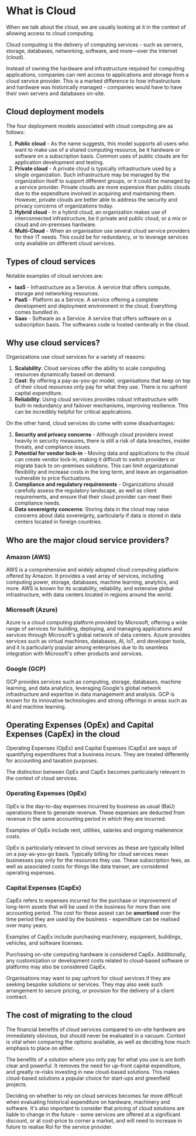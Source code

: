 # What is Cloud
When we talk about the cloud, we are usually looking at it in the context of allowing access to cloud computing. 

Cloud computing is the delivery of computing services - such as servers, storage, databases, networking, software, and more—over the internet (cloud).

Instead of owning the hardware and infrastructure required for computing applications, companies can rent access to applications and storage from a cloud service provider. 
This is a marked difference to how infrastructure and hardware was historically managed - companies would have to have their own servers and databases on-site.

## Cloud deployment models
The four deployment models associated with cloud computing are as follows:

1) **Public cloud** - As the name suggests, this model supports all users who want to make use of a shared computing resource, be it hardware or software on a subscription basis. Common uses of public clouds are for application development and testing.
2) **Private cloud** - A private cloud is typically infrastructure used by a single organization. Such infrastructure may be managed by the organization itself to support different groups, or it could be managed by a service provider. Private clouds are more expensive than public clouds due to the expenditure involved in acquiring and maintaining them. However, private clouds are better able to address the security and privacy concerns of organizations today.
3) **Hybrid cloud** - In a hybrid cloud, an organization makes use of interconnected infrastructure, be it private and public cloud, or a mix or cloud and on-premises hardware.
4) **Multi-Cloud** - When an organisation use several cloud service providers for their IT needs. This could be for redundancy, or to leverage services only available on different cloud services.

## Types of cloud services
Notable examples of cloud services are:
- **IaaS** - Infrastructure as a Service. A service that offers compute, storage and networking resources.
- **PaaS** - Platform as a Service. A service offering a complete development and deployment environment in the cloud. Everything comes bundled in.
- **Saas** - Software as a Service. A service that offers software on a subscription basis. The softwares code is hosted centerally in the cloud.

## Why use cloud services?
Organizations use cloud services for a variety of reasons:
1) **Scalability**: Cloud services offer the ability to scale computing resources dynamically based on demand. 
2) **Cost**: By offering a pay-as-you-go model, organisations that keep on top of their cloud resources only pay for what they use. There is no upfront capital expenditure.
3) **Reliability**: Using cloud services provides robust infrastructure with built-in redundancy and failover mechanisms, improving resilience. This can be incredibly helpful for critical applications.

On the other hand, cloud services do come with some disadvantages:
1) **Security and privacy concerns** -  Although cloud providers invest heavily in security measures, there is still a risk of data breaches, insider threats, and compliance issues.
2) **Potential for vendor lock-in** -  Moving data and applications to the cloud can create vendor lock-in, making it difficult to switch providers or migrate back to on-premises solutions. This can limit organizational flexibility and increase costs in the long term, and leave an organisation vulnerable to price fluctuations.  
3) **Compliance and regulatory requirements** - Organizations should carefully assess the regulatory landscape, as well as client requirements, and ensure that their cloud provider can meet their compliance needs.
4) **Data sovereignty concerns**: Storing data in the cloud may raise concerns about data sovereignty, particularly if data is stored in data centers located in foreign countries. 

## Who are the major cloud service providers?

### Amazon (AWS)
 AWS is a comprehensive and widely adopted cloud computing platform offered by Amazon. It provides a vast array of services, including computing power, storage, databases, machine learning, analytics, and more. AWS is known for its scalability, reliability, and extensive global infrastructure, with data centers located in regions around the world.
### Microsoft (Azure)
Azure is a cloud computing platform provided by Microsoft, offering a wide range of services for building, deploying, and managing applications and services through Microsoft's global network of data centers. Azure provides services such as virtual machines, databases, AI, IoT, and developer tools, and it is particularly popular among enterprises due to its seamless integration with Microsoft's other products and services.
### Google (GCP)
 GCP provides services such as computing, storage, databases, machine learning, and data analytics, leveraging Google's global network infrastructure and expertise in data management and analysis. GCP is known for its innovative technologies and strong offerings in areas such as AI and machine learning.

## Operating Expenses (OpEx) and Capital Expenses (CapEx) in the cloud
Operating Expenses (OpEx) and Capital Expenses (CapEx) are ways of quantifying expenditures that a business incurs. They are treated differently for accounting and taxation purposes.

The distinction between OpEx and CapEx becomes particularly relevant in the context of cloud services.

### Operating Expenses (OpEx)
OpEx is  the day-to-day expenses incurred by business as usual (BaU) operations there to generate revenue. These expenses are deducted from revenue in the same accounting period in which they are incurred.

Examples of OpEx include rent, utilities, salaries and ongoing maitenence costs.

OpEx is particularly relevant to cloud services as these are typically billed on a pay-as-you-go basis. Typically billing for cloud services mean businesses pay only for the resources they use. These subscription fees, as well as associated costs for things like data transer, are considered operating expenses.
 
### Capital Expenses (CapEx)

CapEx refers to expenses incurred for the purchase or improvement of long-term assets that will be used in the business for more than one accounting period. The cost for these assest can be **amortised** over the time period they are used by the business - expenditure can be realised over many years.

Examples of CapEx include purchasing machinery, equipment, buildings, vehicles, and software licenses.

Purchasing on-site computing hardware is considered CapEx. Additionally, any customization or development costs related to cloud-based software or platforms may also be considered CapEx.

Organisations may want to pay upfront for cloud services if they are seeking bespoke solutions or services. They may also seek such arrangement to secure pricing, or provision for the delivery of a client contract.

## The cost of migrating to the cloud
The financial benefits of cloud services compared to on-site hardware are immediately obivious, but should never be evaluated in a vacuum. Context is vital when comparing the options available, as well as deciding how much emphasis to place on either.

The benefits of a solution where you only pay for what you use is are both clear and powerful. It removes the need for up-front capital expenditure, and greatly re-risks investing in new cloud-based solutions. This makes cloud-based solutions a popular choice for start-ups and greenfield projects.

Deciding on whether to rely on cloud services becomes far more difficult when evaluating historical expenditure on hardware, machinery and software. It's also important to consider that pricing of cloud solutions are liable to change in the future - some services are offered at a significant discount, or at cost-price to corner a market, and will need to increase in future to realise RoI for the service provider.  
